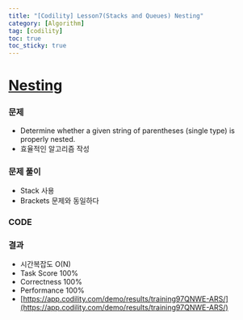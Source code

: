 ```yaml
---
title: "[Codility] Lesson7(Stacks and Queues) Nesting"
category: [Algorithm]
tag: [codility]
toc: true
toc_sticky: true
---
```


# [Nesting](https://app.codility.com/programmers/lessons/7-stacks_and_queues/nesting/)

### 문제

- Determine whether a given string of parentheses (single type) is properly nested.
- 효율적인 알고리즘 작성

### 문제 풀이

- Stack 사용
- Brackets 문제와 동일하다

### CODE

<script src="https://gist.github.com/lyaesley/0aaa3415dc5823e3fbe63fb5c93cf179.js"></script>

### 결과

- 시간복잡도 O(N)
- Task Score 100%
- Correctness 100%
- Performance 100%
- [https://app.codility.com/demo/results/training97QNWE-ARS/](https://app.codility.com/demo/results/training97QNWE-ARS/)

